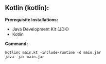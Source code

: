 ## Kotlin (kotlin):
**Prerequisite Installations:** 
- Java Development Kit (JDK)
- Kotlin 

**Command:**
```
kotlinc main.kt -include-runtime -d main.jar
java -jar main.jar
```

